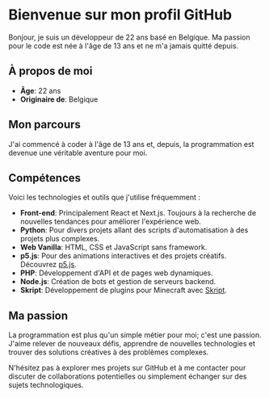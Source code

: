 # Bienvenue sur mon profil GitHub

Bonjour, je suis un développeur de 22 ans basé en Belgique. Ma passion pour le code est née à l'âge de 13 ans et ne m'a jamais quitté depuis.

## À propos de moi

- **Âge**: 22 ans
- **Originaire de**: Belgique

## Mon parcours

J'ai commencé à coder à l'âge de 13 ans et, depuis, la programmation est devenue une véritable aventure pour moi.

## Compétences

Voici les technologies et outils que j'utilise fréquemment :

- **Front-end**: Principalement React et Next.js. Toujours à la recherche de nouvelles tendances pour améliorer l'expérience web.
- **Python**: Pour divers projets allant des scripts d'automatisation à des projets plus complexes.
- **Web Vanilla**: HTML, CSS et JavaScript sans framework.
- **p5.js**: Pour des animations interactives et des projets créatifs. Découvrez [p5.js](https://github.com/processing/p5.js).
- **PHP**: Développement d'API et de pages web dynamiques.
- **Node.js**: Création de bots et gestion de serveurs backend.
- **Skript**: Développement de plugins pour Minecraft avec [Skript](https://github.com/SkriptLang/Skript/).

## Ma passion

La programmation est plus qu'un simple métier pour moi; c'est une passion. J'aime relever de nouveaux défis, apprendre de nouvelles technologies et trouver des solutions créatives à des problèmes complexes. 

N'hésitez pas à explorer mes projets sur GitHub et à me contacter pour discuter de collaborations potentielles ou simplement échanger sur des sujets technologiques.
